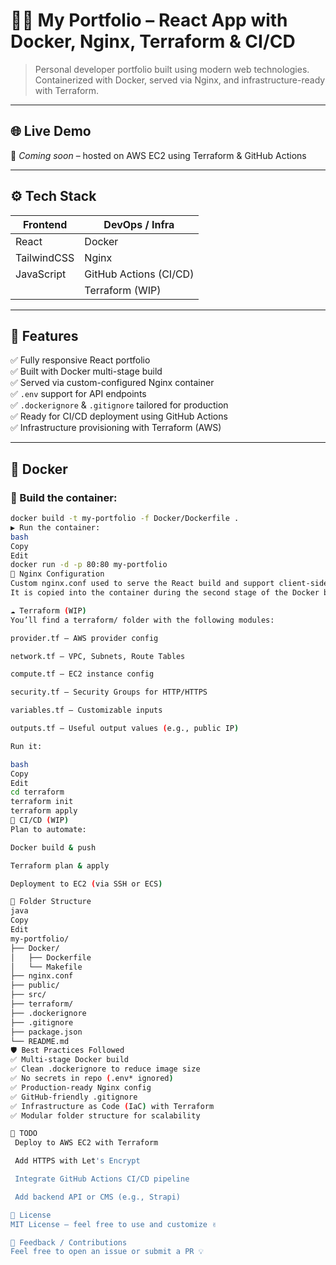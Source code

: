 # 🧑‍💻 My Portfolio – React App with Docker, Nginx, Terraform & CI/CD

> Personal developer portfolio built using modern web technologies. Containerized with Docker, served via Nginx, and infrastructure-ready with Terraform.

---

## 🌐 Live Demo

🚧 *Coming soon* – hosted on AWS EC2 using Terraform & GitHub Actions

---

## ⚙️ Tech Stack

| Frontend     | DevOps / Infra        |
|--------------|------------------------|
| React        | Docker                 |
| TailwindCSS  | Nginx                  |
| JavaScript   | GitHub Actions (CI/CD) |
|              | Terraform (WIP)        |

---

## 🚀 Features

✅ Fully responsive React portfolio  
✅ Built with Docker multi-stage build  
✅ Served via custom-configured Nginx container  
✅ `.env` support for API endpoints  
✅ `.dockerignore` & `.gitignore` tailored for production  
✅ Ready for CI/CD deployment using GitHub Actions  
✅ Infrastructure provisioning with Terraform (AWS)

---

## 🐳 Docker

### 🔧 Build the container:

```bash
docker build -t my-portfolio -f Docker/Dockerfile .
▶️ Run the container:
bash
Copy
Edit
docker run -d -p 80:80 my-portfolio
🧾 Nginx Configuration
Custom nginx.conf used to serve the React build and support client-side routing.
It is copied into the container during the second stage of the Docker build.

☁️ Terraform (WIP)
You’ll find a terraform/ folder with the following modules:

provider.tf – AWS provider config

network.tf – VPC, Subnets, Route Tables

compute.tf – EC2 instance config

security.tf – Security Groups for HTTP/HTTPS

variables.tf – Customizable inputs

outputs.tf – Useful output values (e.g., public IP)

Run it:

bash
Copy
Edit
cd terraform
terraform init
terraform apply
🧪 CI/CD (WIP)
Plan to automate:

Docker build & push

Terraform plan & apply

Deployment to EC2 (via SSH or ECS)

📁 Folder Structure
java
Copy
Edit
my-portfolio/
├── Docker/
│   ├── Dockerfile
│   └── Makefile
├── nginx.conf
├── public/
├── src/
├── terraform/
├── .dockerignore
├── .gitignore
├── package.json
└── README.md
🛡️ Best Practices Followed
✅ Multi-stage Docker build
✅ Clean .dockerignore to reduce image size
✅ No secrets in repo (.env* ignored)
✅ Production-ready Nginx config
✅ GitHub-friendly .gitignore
✅ Infrastructure as Code (IaC) with Terraform
✅ Modular folder structure for scalability

📌 TODO
 Deploy to AWS EC2 with Terraform

 Add HTTPS with Let's Encrypt

 Integrate GitHub Actions CI/CD pipeline

 Add backend API or CMS (e.g., Strapi)

📜 License
MIT License – feel free to use and customize ✌️

💬 Feedback / Contributions
Feel free to open an issue or submit a PR 💡

